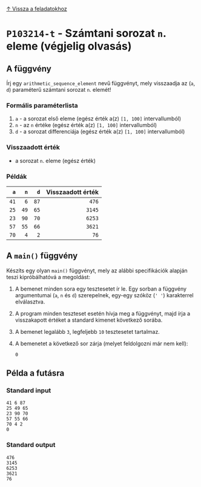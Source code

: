 
[↑ Vissza a feladatokhoz](./README.md)

# `P103214-t` - Számtani sorozat `n`. eleme (végjelig olvasás)

## A függvény

Írj egy `arithmetic_sequence_element` nevű függvényt, mely visszaadja az (`a`, `d`) paraméterű számtani sorozat `n`. elemét!

### Formális paraméterlista

1. `a` - a sorozat első eleme (egész érték a(z) `[1, 100]` intervallumból)
1. `n` - az `n` értéke (egész érték a(z) `[1, 100]` intervallumból)
1. `d` - a sorozat differenciája (egész érték a(z) `[1, 100]` intervallumból)

### Visszaadott érték

* a sorozat `n`. eleme (egész érték)

### Példák

| `a` | `n` | `d` | Visszaadott érték | 
| ---: | ---: | ---: | --: | 
| `41` | `6` | `87` | `476` | 
| `25` | `49` | `65` | `3145` | 
| `23` | `90` | `70` | `6253` | 
| `57` | `55` | `66` | `3621` | 
| `70` | `4` | `2` | `76` | 

## A `main()` függvény

Készíts egy olyan `main()` függvényt, mely az alábbi specifikációk alapján teszi kipróbálhatóvá a megoldást:

1. A bemenet minden sora egy tesztesetet ír le. Egy sorban a függvény argumentumai (`a`, `n` és `d`) szerepelnek, egy-egy szóköz (`' '`) karakterrel elválasztva.
1. A program minden teszteset esetén hívja meg a függvényt, majd írja a visszakapott értéket a standard kimenet következő sorába.
1. A bemenet legalább `3`, legfeljebb `10` tesztesetet tartalmaz.
1. A bemenetet a következő sor zárja (melyet feldolgozni már nem kell):

	```
	0
	```

## Példa a futásra

### Standard input

```
41 6 87
25 49 65
23 90 70
57 55 66
70 4 2
0
```

### Standard output

```
476
3145
6253
3621
76
```